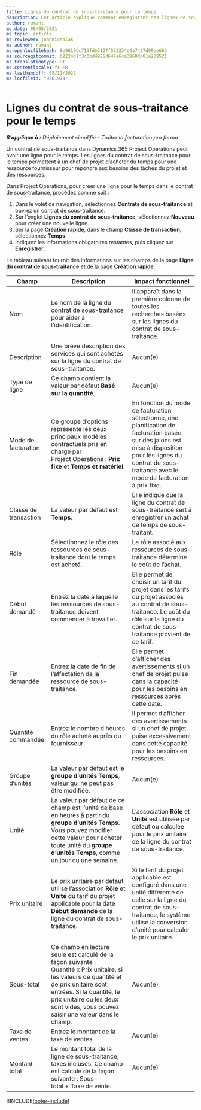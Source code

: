 ```yaml
---
title: Lignes du contrat de sous-traitance pour le temps
description: Cet article explique comment enregistrer des lignes de sous-traitance pour le temps et enregistrer l’achat de temps auprès des fournisseurs.
author: rumant
ms.date: 08/05/2021
ms.topic: article
ms.reviewer: johnmichalak
ms.author: rumant
ms.openlocfilehash: 8e9619dc713fde3127f552234e4a7427d99be683
ms.sourcegitcommit: b2224d1f3c0bd4925d647e6ca3960db81a209521
ms.translationtype: HT
ms.contentlocale: fr-FR
ms.lasthandoff: 08/11/2022
ms.locfileid: "9261979"
---
```

# <a name="subcontract-lines-for-time"></a>Lignes du contrat de sous-traitance pour le temps

_**S’applique à :** Déploiement simplifié – Traiter la facturation pro forma_

Un contrat de sous-traitance dans Dynamics 365 Project Operations peut avoir une ligne pour le temps. Les lignes du contrat de sous-traitance pour le temps permettent à un chef de projet d’acheter du temps pour une ressource fournisseur pour répondre aux besoins des tâches du projet et des ressources.

Dans Project Operations, pour créer une ligne pour le temps dans le contrat de sous-traitance, procédez comme suit :

1. Dans le volet de navigation, sélectionnez **Contrats de sous-traitance** et ouvrez un contrat de sous-traitance.
2. Sur l’onglet **Lignes du contrat de sous-traitance**, sélectionnez **Nouveau** pour créer une nouvelle ligne.
3. Sur la page **Création rapide**, dans le champ **Classe de transaction**, sélectionnez **Temps**.
4. Indiquez les informations obligatoires restantes, puis cliquez sur **Enregistrer**.

  Le tableau suivant fournit des informations sur les champs de la page **Ligne du contrat de sous-traitance** et de la page **Création rapide**.

| **Champ** | **Description** | **Impact fonctionnel** |
| --- | --- | --- |
| Nom  | Le nom de la ligne du contrat de sous-traitance pour aider à l’identification. | Il apparaît dans la première colonne de toutes les recherches basées sur les lignes du contrat de sous-traitance. |
| Description | Une brève description des services qui sont achetés sur la ligne du contrat de sous-traitance. |Aucun(e) |
| Type de ligne |   Ce champ contient la valeur par défaut **Basé sur la quantité**.| Aucun(e) |
| Mode de facturation | Ce groupe d’options représente les deux principaux modèles contractuels pris en charge par Project Operations : **Prix fixe** et **Temps et matériel**. | En fonction du mode de facturation sélectionné, une planification de facturation basée sur des jalons est mise à disposition pour les lignes du contrat de sous-traitance avec le mode de facturation à prix fixe. |
| Classe de transaction | La valeur par défaut est **Temps**. | Elle indique que la ligne du contrat de sous-traitance sert à enregistrer un achat de temps de sous-traitant. |
| Rôle | Sélectionnez le rôle des ressources de sous-traitance dont le temps est acheté. | Le rôle associé aux ressources de sous-traitance détermine le coût de l’achat. |
| Début demandé | Entrez la date à laquelle les ressources de sous-traitance doivent commencer à travailler. | Elle permet de choisir un tarif du projet dans les tarifs du projet associés au contrat de sous-traitance. Le coût du rôle sur la ligne du contrat de sous-traitance provient de ce tarif. |
| Fin demandée | Entrez la date de fin de l’affectation de la ressource de sous-traitance. | Elle permet d’afficher des avertissements si un chef de projet puise dans la capacité pour les besoins en ressources après cette date. |
| Quantité commandée | Entrez le nombre d’heures du rôle acheté auprès du fournisseur. | Il permet d’afficher des avertissements si un chef de projet puise excessivement dans cette capacité pour les besoins en ressources. |
| Groupe d’unités | La valeur par défaut est le **groupe d’unités Temps**, valeur qui ne peut pas être modifiée. | Aucun(e)|
| Unité | La valeur par défaut de ce champ est l’unité de base en heures à partir du **groupe d’unités Temps**. Vous pouvez modifier cette valeur pour acheter toute unité du **groupe d’unités Temps**, comme un jour ou une semaine. | L’association **Rôle** et **Unité** est utilisée par défaut ou calculée pour le prix unitaire de la ligne du contrat de sous-traitance. |
| Prix unitaire | Le prix unitaire par défaut utilise l’association **Rôle** et **Unité** du tarif du projet applicable pour la date **Début demandé** de la ligne du contrat de sous-traitance. | Si le tarif du projet applicable est configuré dans une unité différente de celle sur la ligne du contrat de sous-traitance, le système utilise la conversion d’unité pour calculer le prix unitaire. |
| Sous-total |    Ce champ en lecture seule est calculé de la façon suivante : Quantité x Prix unitaire, si les valeurs de quantité et de prix unitaire sont entrées. Si la quantité, le prix unitaire ou les deux sont vides, vous pouvez saisir une valeur dans le champ. | Aucun(e)|
| Taxe de ventes |   Entrez le montant de la taxe de ventes. |Aucun(e) |
| Montant total | Le montant total de la ligne de sous-traitance, taxes incluses. Ce champ est calculé de la façon suivante : Sous-total + Taxe de vente.|Aucun(e) |

[!INCLUDE[footer-include](../../includes/footer-banner.md)]
